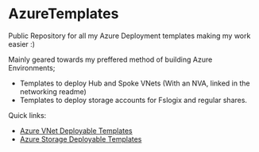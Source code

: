 # AzureTemplates
Public Repository for all my Azure Deployment templates making my work easier :)

Mainly geared towards my preffered method of building Azure Environments;
* Templates to deploy Hub and Spoke VNets (With an NVA, linked in the networking readme)
* Templates to deploy storage accounts for Fslogix and regular shares.



Quick links:
* [Azure VNet Deployable Templates](https://github.com/Mark-gx/AzureTemplates/blob/main/VirtualNetworks/readme.md)
* [Azure Storage Deployable Templates](https://github.com/Mark-gx/AzureTemplates/blob/main/Storage/readme.md)
